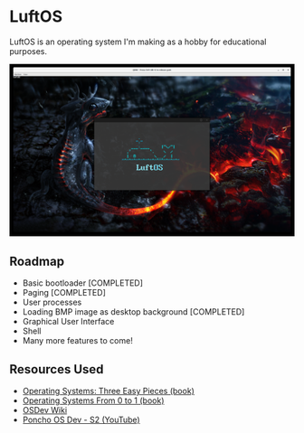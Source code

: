 # LuftOS
LuftOS is an operating system I'm making as a hobby for educational purposes.

![Basic GUI window, 21st of December, 2021](/screenshots/2021-12-21.PNG?raw=true "Basic GUI window, 21st of December, 2021")

## Roadmap
- Basic bootloader [COMPLETED]
- Paging [COMPLETED]
- User processes
- Loading BMP image as desktop background [COMPLETED]
- Graphical User Interface
- Shell
- Many more features to come!

## Resources Used
- [Operating Systems: Three Easy Pieces (book)](https://pages.cs.wisc.edu/~remzi/OSTEP/)
- [Operating Systems From 0 to 1 (book)](https://github.com/tuhdo/os01/blob/master/Operating_Systems_From_0_to_1.pdf)
- [OSDev Wiki](https://wiki.osdev.org/)
- [Poncho OS Dev - S2 (YouTube)](https://www.youtube.com/playlist?list=PLxN4E629pPnJxCQCLy7E0SQY_zuumOVyZ)

